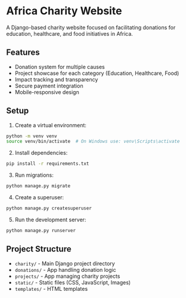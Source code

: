 # Africa Charity Website

A Django-based charity website focused on facilitating donations for education, healthcare, and food initiatives in Africa.

## Features

- Donation system for multiple causes
- Project showcase for each category (Education, Healthcare, Food)
- Impact tracking and transparency
- Secure payment integration
- Mobile-responsive design

## Setup

1. Create a virtual environment:
```bash
python -m venv venv
source venv/bin/activate  # On Windows use: venv\Scripts\activate
```

2. Install dependencies:
```bash
pip install -r requirements.txt
```

3. Run migrations:
```bash
python manage.py migrate
```

4. Create a superuser:
```bash
python manage.py createsuperuser
```

5. Run the development server:
```bash
python manage.py runserver
```

## Project Structure

- `charity/` - Main Django project directory
- `donations/` - App handling donation logic
- `projects/` - App managing charity projects
- `static/` - Static files (CSS, JavaScript, Images)
- `templates/` - HTML templates
